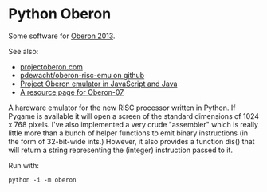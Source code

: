 Python Oberon
=============

Some software for [Oberon 2013](http://www.inf.ethz.ch/personal/wirth/ProjectOberon/).

See also:

-  [projectoberon.com](http://projectoberon.com/)
-  [pdewacht/oberon-risc-emu on github](https://github.com/pdewacht/oberon-risc-emu)
-  [Project Oberon emulator in JavaScript and Java](http://schierlm.github.io/OberonEmulator/)
-  [A resource page for Oberon-07](http://oberon07.com/)


A hardware emulator for the new RISC processor written in Python.  If
Pygame is available it will open a screen of the standard dimensions of
1024 x 768 pixels.  I've also implemented a very crude "assembler" which
is really little more than a bunch of helper functions to emit binary
instructions (in the form of 32-bit-wide ints.)  However, it also provides
a function dis() that will return a string representing the (integer)
instruction passed to it.

Run with:

    python -i -m oberon
